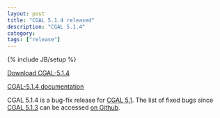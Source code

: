 ```yaml
---
layout: post
title: "CGAL 5.1.4 released"
description: "CGAL 5.1.4"
category:
tags: ["release"]
---
```

{% include JB/setup %}

<i class="glyphicon glyphicon-download"></i>
<a href="https://github.com/CGAL/cgal/releases/tag/v5.1.4">Download CGAL-5.1.4</a>

<i class="glyphicon glyphicon-book"></i>
<a href="https://doc.cgal.org/5.1.4/Manual/index.html">CGAL-5.1.4 documentation</a>

<p>CGAL 5.1.4 is a bug-fix release for <a href="../../../../2020/09/08/cgal51">CGAL 5.1</a>.
The list of fixed bugs since <a href="../../../../2021/03/17/cgal513">CGAL 5.1.3</a>
can be accessed <a href="https://github.com/CGAL/cgal/issues?q=label%3AMerged_in_5.1.4+-label%3AMerged_in_5.1.3">on Github</a>.</p>
